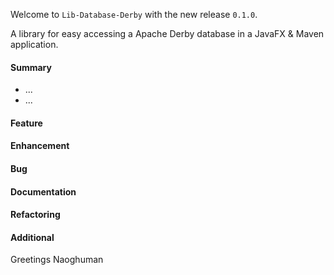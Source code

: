 Welcome to `Lib-Database-Derby` with the new release `0.1.0`.

A library for easy accessing a Apache Derby database in a JavaFX & Maven application.



#### Summary
* ...
* ...



#### Feature



#### Enhancement



#### Bug



#### Documentation



#### Refactoring



#### Additional



Greetings
Naoghuman



[//]: # (Issues which will be integrated in this release)



[//]: # (Links)


